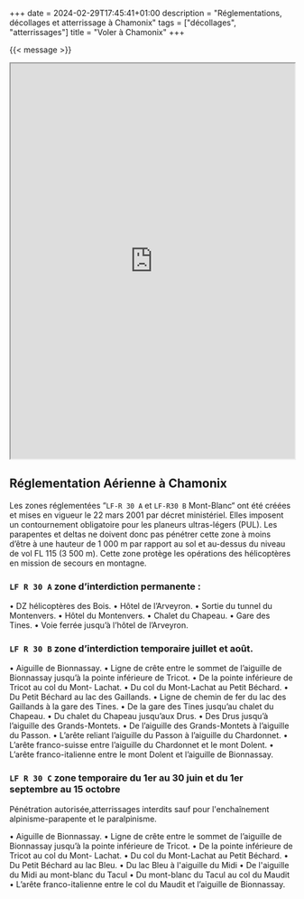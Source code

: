 +++
date = 2024-02-29T17:45:41+01:00
description = "Réglementations, décollages et atterrissage à Chamonix"
tags = ["décollages", "atterrissages"]
title = "Voler à Chamonix"
+++

{{< message >}}

<iframe src="https://www.google.com/maps/d/embed?mid=1-0Whus2Wcv1AKGSwtqlEk9feJ2LHei8&ehbc=2E312F" width="100%" height="700"></iframe>



## Réglementation Aérienne à Chamonix

Les zones réglementées “`LF-R 30 A` et `LF-R30 B` Mont-Blanc“ ont été créées et mises en vigueur le 22 mars 2001 par décret ministériel. Elles imposent un contournement obligatoire pour les planeurs ultras-légers (PUL). Les parapentes et deltas ne doivent donc pas pénétrer cette zone à moins d’être à une hauteur de 1 000 m par rapport au sol et au-dessus du niveau de vol FL 115 (3 500 m).
Cette zone protège les opérations des hélicoptères en mission de secours en montagne.

### `LF R 30 A` zone d’interdiction permanente :

• DZ hélicoptères des Bois.
• Hôtel de l’Arveyron.
• Sortie du tunnel du Montenvers.
• Hôtel du Montenvers.
• Chalet du Chapeau.
• Gare des Tines.
• Voie ferrée jusqu’à l’hôtel de l’Arveyron.

### `LF R 30 B` zone d’interdiction temporaire juillet et août.
 
• Aiguille de Bionnassay.
• Ligne de crête entre le sommet de l’aiguille de Bionnassay jusqu’à la pointe inférieure de Tricot.
• De la pointe inférieure de Tricot au col du Mont- Lachat.
• Du col du Mont-Lachat au Petit Béchard.
• Du Petit Béchard au lac des Gaillands.
• Ligne de chemin de fer du lac des Gaillands à la gare des Tines.
• De la gare des Tines jusqu’au chalet du Chapeau.
• Du chalet du Chapeau jusqu’aux Drus.
• Des Drus jusqu’à l’aiguille des Grands-Montets.
• De l’aiguille des Grands-Montets à l’aiguille du Passon.
• L’arête reliant l’aiguille du Passon à l’aiguille du Chardonnet.
• L’arête franco-suisse entre l’aiguille du Chardonnet et le mont Dolent.
• L’arête franco-italienne entre le mont Dolent et l’aiguille de Bionnassay.

### `LF R 30 C` zone temporaire du 1er au 30 juin et du 1er septembre au 15 octobre

Pénétration autorisée,atterrissages interdits sauf pour l'enchaînement alpinisme-parapente et le paralpinisme.

• Aiguille de Bionnassay.
• Ligne de crête entre le sommet de l’aiguille de Bionnassay jusqu’à la pointe inférieure de Tricot.
• De la pointe inférieure de Tricot au col du Mont- Lachat.
• Du col du Mont-Lachat au Petit Béchard.
• Du Petit Béchard au lac Bleu.
• Du lac Bleu à l'aiguille du Midi
• De l'aiguille du Midi au mont-blanc du Tacul
• Du mont-blanc du Tacul au col du Maudit
• L’arête franco-italienne entre le col du Maudit et l’aiguille de Bionnassay.


